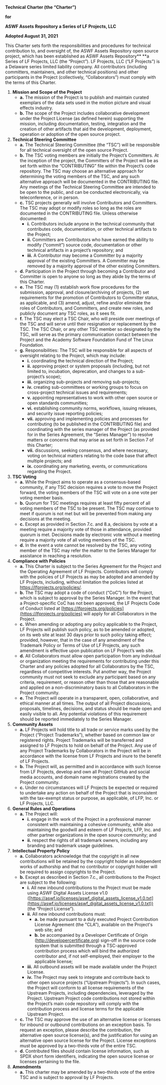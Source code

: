 **Technical** **Charter (the “Charter”)**

**for**

**ASWF Assets Repository a Series of LF Projects, LLC**

**Adopted August 31, 2021**

This Charter sets forth the responsibilities and procedures for technical contribution to, and oversight of, the ASWF Assets Repository open source project, which has been established as ASWF Assets Repository** **a Series of LF Projects, LLC (the “Project”).  LF Projects, LLC (“LF Projects”) is a Delaware series limited liability company. All contributors (including committers, maintainers, and other technical positions) and other participants in the Project (collectively, “Collaborators”) must comply with the terms of this Charter. 



1. **Mission and Scope of the Project**
    * **a.** The mission of the Project is to publish and maintain curated exemplars of the data sets used in the motion picture and visual effects industry.
    * **b.** The scope of the Project includes collaborative development under the Project License (as defined herein) supporting the mission, including documentation, testing, integration and the creation of other artifacts that aid the development, deployment, operation or adoption of the open source project.
2. **Technical Steering Committee**
    * **a.** The Technical Steering Committee (the “TSC”) will be responsible for all technical oversight of the open source Project. 
    * **b.** The TSC voting members are initially the Project’s Committers. At the inception of the project, the Committers of the Project will be as set forth within the “CONTRIBUTING” file within the Project’s code repository. The TSC may choose an alternative approach for determining the voting members of the TSC, and any such alternative approach will be documented in the CONTRIBUTING file.  Any meetings of the Technical Steering Committee are intended to be open to the public, and can be conducted electronically, via teleconference, or in person. 
    * **c.** TSC projects generally will involve Contributors and Committers. The TSC may adopt or modify roles so long as the roles are documented in the CONTRIBUTING file. Unless otherwise documented: 
        - **i.**  Contributors include anyone in the technical community that contributes code, documentation, or other technical artifacts to the Project; 
        - **ii.** Committers are Contributors who have earned the ability to modify (“commit”) source code, documentation or other technical artifacts in a project’s repository; and
        - **iii.** A Contributor may become a Committer by a majority approval of the existing Committers. A Committer may be removed by a majority approval of the other existing Committers.
    * **d.** Participation in the Project through becoming a Contributor and Committer is open to anyone so long as they abide by the terms of this Charter. 
    * **e.** The TSC may (1) establish work flow procedures for the submission, approval, and closure/archiving of projects, (2) set requirements for the promotion of Contributors to Committer status, as applicable, and (3) amend, adjust, refine and/or eliminate the roles of Contributors, and Committers, and create new roles, and publicly document any TSC roles, as it sees fit.
    * **f.** The TSC may elect a TSC Chair, who will preside over meetings of the TSC and will serve until their resignation or replacement by the TSC.  The TSC Chair, or any other TSC member so designated by the TSC, will serve as the primary communication contact between the Project and the Academy Software Foundation Fund of The Linux Foundation.
    * **g.** Responsibilities: The TSC will be responsible for all aspects of oversight relating to the Project, which may include:
        - **i.** coordinating the technical direction of the Project;
        - **ii.** approving project or system proposals (including, but not limited to, incubation, deprecation, and changes to a sub-project’s scope);
        - **iii.** organizing sub-projects and removing sub-projects;
        - **iv.** creating sub-committees or working groups to focus on cross-project technical issues and requirements;
        - **v.** appointing representatives to work with other open source or open standards communities;
        - **vi.** establishing community norms, workflows, issuing releases, and security issue reporting policies;
        - **vii.** approving and implementing policies and processes for contributing (to be published in the CONTRIBUTING file) and coordinating with the series manager of the Project (as provided for in the Series Agreement, the “Series Manager”) to resolve matters or concerns that may arise as set forth in Section 7 of this Charter;
        - **vii.** discussions, seeking consensus, and where necessary, voting on technical matters relating to the code base that affect multiple projects; and
        - **ix.** coordinating any marketing, events, or communications regarding the Project.
3. **TSC Voting**
    * **a.** While the Project aims to operate as a consensus-based community, if any TSC decision requires a vote to move the Project forward, the voting members of the TSC will vote on a one vote per voting member basis.
    * **b.** Quorum for TSC meetings requires at least fifty percent of all voting members of the TSC to be present. The TSC may continue to meet if quorum is not met but will be prevented from making any decisions at the meeting.
    * **c.** Except as provided in Section 7.c. and 8.a, decisions by vote at a meeting require a majority vote of those in attendance, provided quorum is met. Decisions made by electronic vote without a meeting require a majority vote of all voting members of the TSC.
    * **d.** In the event a vote cannot be resolved by the TSC, any voting member of the TSC may refer the matter to the Series Manager for assistance in reaching a resolution.
4. **Compliance with Policies**
    * **a.** This Charter is subject to the Series Agreement for the Project and the Operating Agreement of LF Projects. Contributors will comply with the policies of LF Projects as may be adopted and amended by LF Projects, including, without limitation the policies listed at https://lfprojects.org/policies/.  
    * **b.** The TSC may adopt a code of conduct (“CoC”) for the Project, which is subject to approval by the Series Manager.  In the event that a Project-specific CoC has not been approved, the LF Projects Code of Conduct listed at [https://lfprojects.org/policies](https://lfprojects.org/policies) will apply for all Collaborators in the Project.
    * **c.** When amending or adopting any policy applicable to the Project, LF Projects will publish such policy, as to be amended or adopted, on its web site at least 30 days prior to such policy taking effect; provided, however, that in the case of any amendment of the Trademark Policy or Terms of Use of LF Projects, any such amendment is effective upon publication on LF Project’s web site.
    * **d.** All Collaborators must allow open participation from any individual or organization meeting the requirements for contributing under this Charter and any policies adopted for all Collaborators by the TSC, regardless of competitive interests. Put another way, the Project community must not seek to exclude any participant based on any criteria, requirement, or reason other than those that are reasonable and applied on a non-discriminatory basis to all Collaborators in the Project community.
    * **e.** The Project will operate in a transparent, open, collaborative, and ethical manner at all times. The output of all Project discussions, proposals, timelines, decisions, and status should be made open and easily visible to all. Any potential violations of this requirement should be reported immediately to the Series Manager.
5. **Community Assets**
    * **a.** LF Projects will hold title to all trade or service marks used by the Project (“Project Trademarks”), whether based on common law or registered rights.  Project Trademarks will be transferred and assigned to LF Projects to hold on behalf of the Project. Any use of any Project Trademarks by Collaborators in the Project will be in accordance with the license from LF Projects and inure to the benefit of LF Projects.  
    * **b.** The Project will, as permitted and in accordance with such license from LF Projects, develop and own all Project GitHub and social media accounts, and domain name registrations created by the Project community.
    * **c.**  Under no circumstances will LF Projects be expected or required to undertake any action on behalf of the Project that is inconsistent with the tax-exempt status or purpose, as applicable, of LFP, Inc. or LF Projects, LLC.
6. **General Rules and Operations**
    * **a.** The Project will:
        - **i.** engage in the work of the Project in a professional manner consistent with maintaining a cohesive community, while also maintaining the goodwill and esteem of LF Projects, LFP, Inc. and other partner organizations in the open source community; and
        - **ii.** respect the rights of all trademark owners, including any branding and trademark usage guidelines.
7. **Intellectual Property Policy**
    * **a.** Collaborators acknowledge that the copyright in all new contributions will be retained by the copyright holder as independent works of authorship and that no contributor or copyright holder will be required to assign copyrights to the Project. 
    * **b.** Except as described in Section 7.c., all contributions to the Project are subject to the following: 
        - **i.** All new inbound contributions to the Project must be made using ASWF Digital Assets License v1.0 ([https://aswf.io/licenses/aswf_digital_assets_license_v1.0.txt](https://aswf.io/licenses/aswf_digital_assets_license_v1.0.txt)) (the “Project License”). 
        - **ii.** All new inbound contributions must:
            - **a.** be made pursuant to a duly executed Project Contribution License Agreement (the "CLA"), available on the Project's web site; and
            - **b.** be accompanied by a Developer Certificate of Origin (http://developercertificate.org) sign-off in the source code system that is submitted through a TSC-approved contribution process which will bind the authorized contributor and, if not self-employed, their employer to the applicable license;
        - **iii.** All outbound assets will be made available under the Project License.
        - **iv.** The Project may seek to integrate and contribute back to other open source projects (“Upstream Projects”). In such cases, the Project will conform to all license requirements of the Upstream Projects, including dependencies, leveraged by the Project.  Upstream Project code contributions not stored within the Project’s main code repository will comply with the contribution process and license terms for the applicable Upstream Project.
    * **c.** The TSC may approve the use of an alternative license or licenses for inbound or outbound contributions on an exception basis. To request an exception, please describe the contribution, the alternative open source license(s), and the justification for using an alternative open source license for the Project. License exceptions must be approved by a two-thirds vote of the entire TSC. 
    * **d.** Contributed files should contain license information, such as SPDX short form identifiers, indicating the open source license or licenses pertaining to the file.
8. **Amendments**
    * **a.** This charter may be amended by a two-thirds vote of the entire TSC and is subject to approval by LF Projects.
